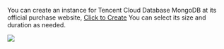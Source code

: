 You can create an instance for Tencent Cloud Database MongoDB at its official purchase website, [Click to Create](https://buy.cloud.tencent.com/mongodb)
You can select its size and duration as needed.

![](https://main.qcloudimg.com/raw/9c7d11523933eaa2540fe8531427e5d7.png)